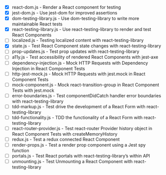 - [x] react-dom.js - Render a React component for testing
- [x] jest-dom.js - Use jest-dom for improved assertions
- [x] dom-testing-library.js - Use dom-testing-library to write more maintainable React tests
- [x] react-testing-library.js - Use react-testing-library to render and test React Components
- [ ] localized.js - Testing localized content with react-testing-library
- [x] state.js - Test React Component state changes with react-testing-library
- [ ] prop-updates.js - Test prop updates with react-testing-library
- [ ] a11y.js - Test accessibility of rendered React Components with jest-axe
- [ ] dependency-injection.js - Mock HTTP Requests with Dependency Injection in React Component Tests
- [ ] http-jest-mock.js - Mock HTTP Requests with jest.mock in React Component Tests
- [ ] mock-component.js - Mock react-transition-group in React Component Tests with jest.mock
- [ ] error-boundaries.js - Test componentDidCatch handler error boundaries with react-testing-library
- [ ] tdd-markup.js - Test drive the development of a React Form with react-testing-library
- [ ] tdd-functionality.js - TDD the functionality of a React Form with react-testing-library
- [ ] react-router-provider.js - Test react-router Provider history object in React Component Tests with createMemoryHistory
- [ ] redux.js - Test a redux connected React Component
- [ ] render-props.js - Test a render prop component using a Jest spy function
- [ ] portals.js - Test React portals with react-testing-library’s within API
- [ ] unmounting.js - Test Unmounting a React Component with react-testing-library
